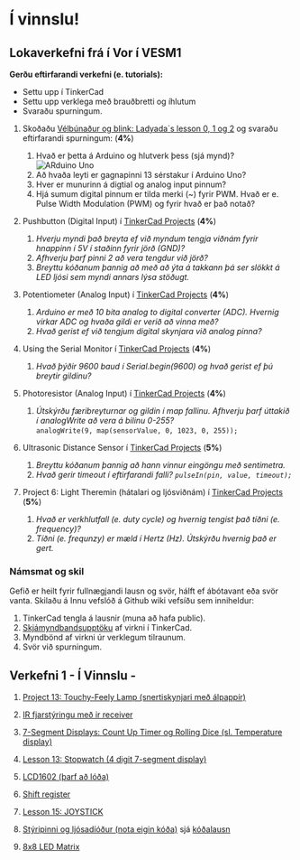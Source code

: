 # Í vinnslu!

## Lokaverkefni frá í Vor í VESM1

**Gerðu eftirfarandi verkefni (e. tutorials):**
  - Settu upp í TinkerCad
  - Settu upp verklega með brauðbretti og íhlutum
  - Svaraðu spurningum.

1. Skoðaðu [Vélbúnaður og blink: Ladyada´s lesson 0, 1 og 2](https://learn.adafruit.com/series/ladyadas-learn-arduino) og svaraðu eftirfarandi spurningum: (**4%**)

   1. Hvað er þetta á Arduino og hlutverk þess (sjá mynd)?
![ARduino Uno](https://github.com/GunnarThorunnarson/Verksmidja1/blob/master/Myndir/Arduino.png)
   1. Að hvaða leyti er gagnapinni 13 sérstakur í Arduino Uno?
   1. Hver er munurinn á digtial og analog input pinnum?
   1. Hjá sumum digital pinnum er tilda merki (~) fyrir PWM. Hvað er e. Pulse Width Modulation (PWM) og fyrir hvað er það notað?

2. Pushbutton (Digital Input) í [TinkerCad Projects](https://www.tinkercad.com/learn/circuits/projects) (**4%**)

   1. _Hverju myndi það breyta ef við myndum tengja viðnám fyrir hnappinn í 5V í staðinn fyrir jörð (GND)?_
   1. _Afhverju þarf pinni 2 að vera tengdur við jörð?_
   1. _Breyttu kóðanum þannig að með að ýta á takkann þá ser slökkt á LED ljósi sem myndi annars lýsa stöðugt._

3. Potentiometer (Analog Input) í [TinkerCad Projects](https://www.tinkercad.com/learn/circuits/projects) (**4%**)
   1. _Arduino er með 10 bita analog to digital converter (ADC). Hvernig virkar ADC og hvaða gildi er verið að vinna með?_
   1. _Hvað gerist ef við tengjum digital skynjara við analog pinna?_

4. Using the Serial Monitor í [TinkerCad Projects](https://www.tinkercad.com/learn/circuits/projects) (**4%**)
   1. _Hvað þýðir 9600 baud í Serial.begin(9600) og hvað gerist ef þú breytir gildinu?_

5. Photoresistor (Analog Input) í [TinkerCad Projects](https://www.tinkercad.com/learn/circuits/projects) (**4%**)
   1. _Útskýrðu færibreyturnar og gildin í map fallinu. Afhverju þarf úttakið í analogWrite að vera á bilinu 0-255?_<br>
       `analogWrite(9, map(sensorValue, 0, 1023, 0, 255));`

6. Ultrasonic Distance Sensor í [TinkerCad Projects](https://www.tinkercad.com/learn/circuits/projects) (**5%**)
    1. _Breyttu kóðanum þannig að hann vinnur eingöngu með sentimetra._
    1. _Hvað gerir timeout í eftirfarandi falli? `pulseIn(pin, value, timeout);`_

7.  Project 6: Light Theremin (hátalari og ljósviðnám) í [TinkerCad Projects](https://www.tinkercad.com/learn/circuits/projects) (**5%**)
    1. _Hvað er verkhlutfall (e. duty cycle) og hvernig tengist það tíðni (e. frequency)?_
    1. _Tíðni (e. frequnzy) er mæld í Hertz (Hz). Útskýrðu hvernig það er gert._


### Námsmat og skil
Gefið er heilt fyrir fullnægjandi lausn og svör, hálft ef ábótavant eða svör vanta.
Skilaðu á Innu vefslóð á Github wiki vefsíðu sem inniheldur:

1. TinkerCad tengla á lausnir (muna að hafa public).
2. [Skjámyndbandsupptöku](https://screencast-o-matic.com) af virkni í TinkerCad.
3. Myndbönd af virkni úr verklegum tilraunum.
4. Svör við spurningum.




## Verkefni 1 - Í Vinnslu - 

1. [Project 13: Touchy-Feely Lamp (snertiskynjari með álpappír)](https://www.tinkercad.com/learn/overview/ONY3E9VISCC2VBZ;collectionId=OMOZACHJ9IR8LRE)

1. [IR fjarstýringu með ir receiver](http://www.circuitbasics.com/arduino-ir-remote-receiver-tutorial/)

1. [7-Segment Displays: Count Up Timer og Rolling Dice (sl. Temperature display)](http://www.circuitbasics.com/arduino-7-segment-display-tutorial/)

1. [Lesson 13: Stopwatch (4 digit 7-segment display)](https://github.com/GunnarThorunnarson/VESM2VT05BU/tree/master/PowerSupplyLearningKitforUNO/Lesson%2013%20Stopwatch)

1. [LCD1602 (þarf að lóða)](https://www.arduino.cc/en/Tutorial/HelloWorld)

1. [Shift register](https://learn.adafruit.com/adafruit-arduino-lesson-4-eight-leds/parts)

1. [Lesson 15: JOYSTICK](https://github.com/GunnarThorunnarson/VESM2VT05BU/tree/master/PowerSupplyLearningKitforUNO/Lesson%2015%20joystick/joystick_module)

1. [Stýripinni og ljósadíóður (nota eigin kóða)](https://github.com/GunnarThorunnarson/VESM2VT05BU/blob/master/verkefni/ljosadiodur.md) sjá [kóðalausn](https://create.arduino.cc/editor/gestskoli/f9733890-89c5-4498-a981-88bbdec3165b/preview) 

1. [8x8 LED Matrix](https://github.com/GunnarThorunnarson/VESM2VT05BU/wiki/LEDMatrix)

<!--
1. [Lesson 10: Thermistor (Power Supply sett) (notar LCD skjá)](https://github.com/GunnarThorunnarson/VESM2VT05BU/tree/master/PowerSupplyLearningKitforUNO/Lesson%2010%20Thermistor)
-->
